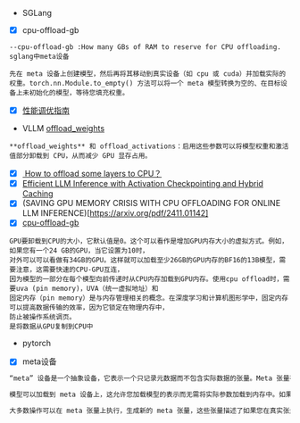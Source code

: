 - SGLang
- [x] cpu-offload-gb
```
--cpu-offload-gb :How many GBs of RAM to reserve for CPU offloading.
sglang中meta设备

先在 meta 设备上创建模型，然后再将其移动到真实设备（如 cpu 或 cuda）并加载实际的权重。torch.nn.Module.to_empty() 方法可以将一个 meta 模型转换为空的、在目标设备上未初始化的模型，等待您填充权重。
```
- [x] [性能调优指南](https://verl.readthedocs.io/en/latest/perf/perf_tuning.html)

- VLLM [offload_weights](https://zhuanlan.zhihu.com/p/18942501855)
```
**offload_weights** 和 offload_activations：启用这些参数可以将模型权重和激活值部分卸载到 CPU，从而减少 GPU 显存占用。
```
- [x] [ How to offload some layers to CPU？](https://github.com/vllm-project/vllm/issues/3931) 
- [x] [Efficient LLM Inference with Activation Checkpointing and Hybrid Caching](https://arxiv.org/html/2501.01792v1)
- [x] (SAVING GPU MEMORY CRISIS WITH CPU OFFLOADING FOR ONLINE LLM INFERENCE)[https://arxiv.org/pdf/2411.01142]
- [x] [cpu-offload-gb](https://docs.vllm.ai/en/latest/cli/index.html?h=cpu+offload#cacheconfig)
```
GPU要卸载到CPU的大小，它默认值是0。这个可以看作是增加GPU内存大小的虚拟方式。例如，如果您有一个24 GB的GPU，当它设置为10时，
对外可以可以看做有34GB的GPU。这样就可以加载至少26GB的GPU内存的BF16的13B模型，需要注意，这需要快速的CPU-GPU互连，
因为模型的一部分在每个模型向前传递时从CPU内存加载到GPU内存。使用cpu offload时，需要uva (pin memory)，UVA（统一虚拟地址）和
固定内存（pin memory）是与内存管理相关的概念。在深度学习和计算机图形学中，固定内存可以提高数据传输的效率，因为它锁定在物理内存中，
防止被操作系统调页。
是将数据从GPU复制到CPU中
```

- pytorch
- [x] meta设备
```https://pytorch.ac.cn/docs/stable/meta.html
“meta” 设备是一个抽象设备，它表示一个只记录元数据而不包含实际数据的张量。Meta 张量有两个主要用例

模型可以加载到 meta 设备上，这允许您加载模型的表示而无需将实际参数加载到内存中。如果您需要在加载实际数据之前对模型进行转换，这将很有帮助。

大多数操作可以在 meta 张量上执行，生成新的 meta 张量，这些张量描述了如果您在真实张量上执行该操作会得到的结果。您可以使用它来执行抽象分析，而无需花费计算时间或空间来表示实际张量。由于 meta 张量没有真实数据，您无法执行依赖于数据的操作，例如 torch.nonzero() 或 item()。在某些情况下，并非所有设备类型（例如 CPU 和 CUDA）对于某个操作都具有完全相同的输出元数据；在这种情况下，我们通常倾向于忠实地表示 CUDA 的行为。
```

